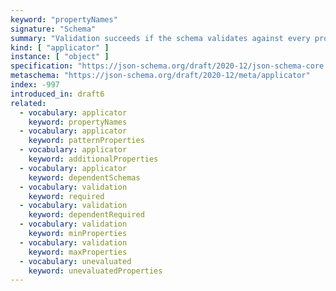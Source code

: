 ```yaml
---
keyword: "propertyNames"
signature: "Schema"
summary: "Validation succeeds if the schema validates against every property name in the instance."
kind: [ "applicator" ]
instance: [ "object" ]
specification: "https://json-schema.org/draft/2020-12/json-schema-core.html#section-10.3.2.4"
metaschema: "https://json-schema.org/draft/2020-12/meta/applicator"
index: -997
introduced_in: draft6
related:
  - vocabulary: applicator
    keyword: propertyNames
  - vocabulary: applicator
    keyword: patternProperties
  - vocabulary: applicator
    keyword: additionalProperties
  - vocabulary: applicator
    keyword: dependentSchemas
  - vocabulary: validation
    keyword: required
  - vocabulary: validation
    keyword: dependentRequired
  - vocabulary: validation
    keyword: minProperties
  - vocabulary: validation
    keyword: maxProperties
  - vocabulary: unevaluated
    keyword: unevaluatedProperties
---
```

